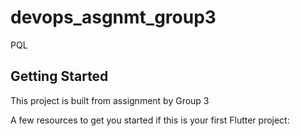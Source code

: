# devops_asgnmt_group3

PQL

## Getting Started

This project is built from assignment by Group 3

A few resources to get you started if this is your first Flutter project:
